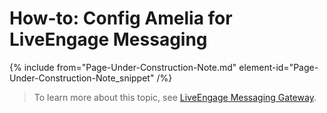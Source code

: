 

# How-to: Config Amelia for LiveEngage Messaging

{% include from="Page-Under-Construction-Note.md" element-id="Page-Under-Construction-Note_snippet" /%}

> To learn more about this topic, see [LiveEngage Messaging Gateway](https://docs.amelia.com/display/AmeliaDocsV6/LiveEngageMessaging+Gateway).

 
